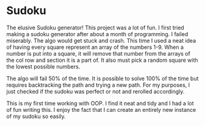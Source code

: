 # Sudoku
The elusive Sudoku generator! This project was a lot of fun. I first tried making a sudoku generator after about a month of programming. I failed miserably. The algo would get stuck and crash. This time I used a neat idea of having every square represent an array of the numbers 1-9. When a number is put into a square, it will remove that number from the arrays of the col row and section it is a part of.  It also must pick a random square with the lowest possible numbers.

The algo will fail 50% of the time. It is possible to solve 100% of the time but requires backtracking the path and trying a new path. For my purposes, I just checked if the sudoku was perfect or not and rerolled accordingly. 

This is my first time working with OOP. I find it neat and tidy and I had a lot of fun writing this. I enjoy the fact that I can create an entirely new instance of my sudoku so easily.  
